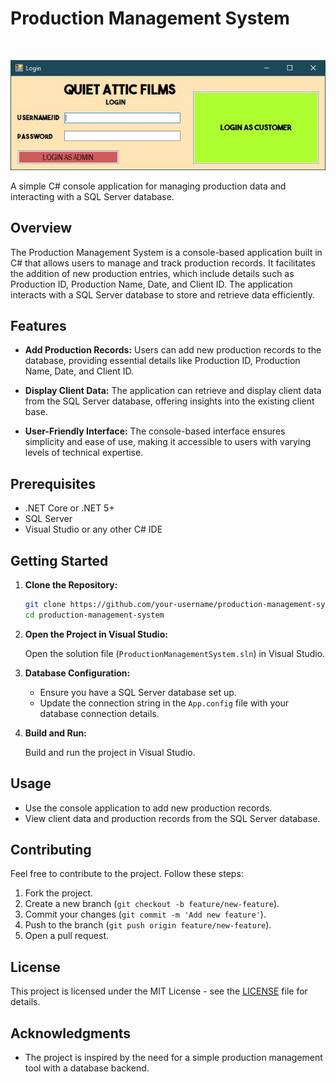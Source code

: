 # Production Management System
</br>

![Alter text](https://github.com/rbuwaENG/Production_Management/blob/main/Screenshots/login.JPG?raw=true)

A simple C# console application for managing production data and interacting with a SQL Server database.

## Overview

The Production Management System is a console-based application built in C# that allows users to manage and track production records. It facilitates the addition of new production entries, which include details such as Production ID, Production Name, Date, and Client ID. The application interacts with a SQL Server database to store and retrieve data efficiently.

## Features

- **Add Production Records:** Users can add new production records to the database, providing essential details like Production ID, Production Name, Date, and Client ID.

- **Display Client Data:** The application can retrieve and display client data from the SQL Server database, offering insights into the existing client base.

- **User-Friendly Interface:** The console-based interface ensures simplicity and ease of use, making it accessible to users with varying levels of technical expertise.

## Prerequisites

- .NET Core or .NET 5+
- SQL Server
- Visual Studio or any other C# IDE

## Getting Started

1. **Clone the Repository:**

    ```bash
    git clone https://github.com/your-username/production-management-system.git
    cd production-management-system
    ```

2. **Open the Project in Visual Studio:**

    Open the solution file (`ProductionManagementSystem.sln`) in Visual Studio.

3. **Database Configuration:**

    - Ensure you have a SQL Server database set up.
    - Update the connection string in the `App.config` file with your database connection details.

4. **Build and Run:**

    Build and run the project in Visual Studio.

## Usage

- Use the console application to add new production records.
- View client data and production records from the SQL Server database.

## Contributing

Feel free to contribute to the project. Follow these steps:

1. Fork the project.
2. Create a new branch (`git checkout -b feature/new-feature`).
3. Commit your changes (`git commit -m 'Add new feature'`).
4. Push to the branch (`git push origin feature/new-feature`).
5. Open a pull request.

## License

This project is licensed under the MIT License - see the [LICENSE](LICENSE) file for details.

## Acknowledgments

- The project is inspired by the need for a simple production management tool with a database backend.

